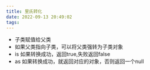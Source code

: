 ```yaml
---
title: 里氏转化
date: 2022-09-13 20:49:02
tags:
---
```


- 子类赋值给父类
- 如果父类指向子类，可以将父类强转为子类对象
- is 如果转换成功，返回true,失败返回false
- as 如果转换成功，就返回对应的对象，否则返回一个null
